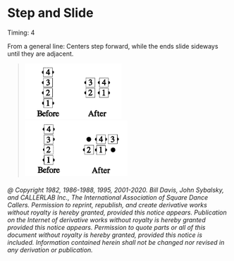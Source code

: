 
# Step and Slide

Timing: 4

From a general line: Centers step forward, while the ends slide sideways until they are
adjacent.

> 
> ![alt](step_and_slide_1a.png)![alt](step_and_slide_1b.png)  
> ![alt](step_and_slide_1c.png)![alt](step_and_slide_1d.png)
> 

###### @ Copyright 1982, 1986-1988, 1995, 2001-2020. Bill Davis, John Sybalsky, and CALLERLAB Inc., The International Association of Square Dance Callers. Permission to reprint, republish, and create derivative works without royalty is hereby granted, provided this notice appears. Publication on the Internet of derivative works without royalty is hereby granted provided this notice appears. Permission to quote parts or all of this document without royalty is hereby granted, provided this notice is included. Information contained herein shall not be changed nor revised in any derivation or publication.
